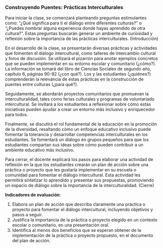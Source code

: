 ### Construyendo Puentes: Prácticas Interculturales

Para iniciar la clase, se comenzará planteando preguntas estimulantes como: “¿Qué significa para ti el diálogo entre diferentes culturas?” o “¿Puedes nombrar alguna experiencia donde hayas aprendido de otra cultura?”. Estas preguntas buscarán generar un ambiente de curiosidad y reflexión sobre la importancia de las prácticas interculturales. (Introducción)

En el desarrollo de la clase, se presentarán diversas prácticas y actividades que fomenten el diálogo intercultural, como talleres de intercambio cultural y foros de discusión. Se utilizará el pizarrón para anotar ejemplos concretos que se pueden implementar en su entorno escolar y comunitario (¿cómo?). La información se tomará del libro de Ciencias Sociales de segundo año, capítulo 6, páginas 90-92 (¿con qué?). Los y las estudiantes (¿quiénes?) comprenderán la relevancia de estas prácticas en la construcción de puentes entre culturas (¿para qué?).

Seguidamente, se abordarán proyectos comunitarios que promuevan la interculturalidad, tales como ferias culturales y programas de voluntariado intercultural. Se invitará a los estudiantes a reflexionar sobre cómo estas iniciativas pueden ayudar a crear un entorno más inclusivo y enriquecedor para todos.

Finalmente, se discutirá el rol fundamental de la educación en la promoción de la diversidad, resaltando cómo un enfoque educativo inclusivo puede fomentar la tolerancia y desarrollar competencias interculturales en los estudiantes. Se fomentará un diálogo en grupos pequeños para que los estudiantes compartan sus ideas sobre cómo pueden contribuir a un ambiente educativo más inclusivo.

Para cerrar, el docente explicará los pasos para elaborar una actividad de reflexión en la que los estudiantes crearán un plan de acción sobre una práctica o proyecto que les gustaría implementar en su escuela o comunidad para fomentar el diálogo intercultural. Esta actividad les permitirá sintetizar lo aprendido y presentar sus propuestas, promoviendo un espacio de diálogo sobre la importancia de la interculturalidad. (Cierre)

**Indicadores de evaluación**:

1. Elabora un plan de acción que describa claramente una práctica o proyecto para fomentar el diálogo intercultural, incluyendo objetivos y pasos a seguir.
2. Justifica la importancia de la práctica o proyecto elegido en un contexto escolar o comunitario, en una presentación oral.
3. Identifica al menos dos beneficios que se esperan obtener de la implementación de la práctica o proyecto propuesto, en el documento del plan de acción.